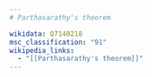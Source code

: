 ```yaml
---
# Parthasarathy's theorem

wikidata: Q7140218
msc_classification: "91"
wikipedia_links:
  - "[[Parthasarathy's theorem]]"
---
```

